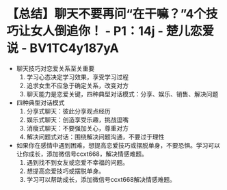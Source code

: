 # 【总结】聊天不要再问“在干嘛？”4个技巧让女人倒追你！ - P1：14j - 楚儿恋爱说 - BV1TC4y187yA

-   聊天技巧对恋爱关系至关重要
    1.  学习心态决定学习效果，享受学习过程
    2.  追求女生不应急于确定关系，改变对方
    3.  聊天能力是恋爱关键，四种典型对话模式：分享、娱乐、销售、解决问题
-   四种典型对话模式
    1.  分享式聊天：彼此分享观点经历
    2.  娱乐式聊天：创造享受乐趣，挑战逗嘴
    3.  消瘦式聊天：不要强加关心，尊重对方
    4.  解决问题式对话：围绕解决问题沟通，不要过于理性
-   如果你在感情中遇到困难，想提高恋爱技巧或摆脱单身，不要恐惧。学习可以让你成长，添加微信号ccxt668，解决情感难题。
    1.  遇到找不到女友或恋爱不幸福的问题。
    2.  想提高恋爱技巧或摆脱单身。
    3.  学习可以帮助成长，添加微信号ccxt668解决情感难题。